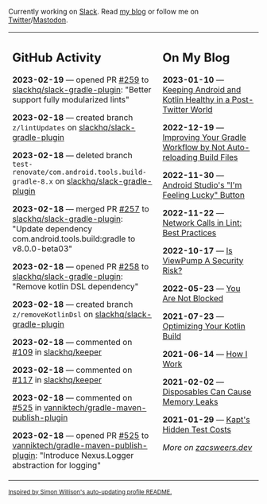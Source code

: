 Currently working on [Slack](https://slack.com/). Read [my blog](https://zacsweers.dev/) or follow me on [Twitter](https://twitter.com/ZacSweers)/[Mastodon](https://hachyderm.io/@ZacSweers).

<table><tr><td valign="top" width="60%">

## GitHub Activity
<!-- githubActivity starts -->
**2023-02-19** — opened PR [#259](https://github.com/slackhq/slack-gradle-plugin/pull/259) to [slackhq/slack-gradle-plugin](https://github.com/slackhq/slack-gradle-plugin): "Better support fully modularized lints"

**2023-02-18** — created branch `z/lintUpdates` on [slackhq/slack-gradle-plugin](https://github.com/slackhq/slack-gradle-plugin)

**2023-02-18** — deleted branch `test-renovate/com.android.tools.build-gradle-8.x` on [slackhq/slack-gradle-plugin](https://github.com/slackhq/slack-gradle-plugin)

**2023-02-18** — merged PR [#257](https://github.com/slackhq/slack-gradle-plugin/pull/257) to [slackhq/slack-gradle-plugin](https://github.com/slackhq/slack-gradle-plugin): "Update dependency com.android.tools.build:gradle to v8.0.0-beta03"

**2023-02-18** — opened PR [#258](https://github.com/slackhq/slack-gradle-plugin/pull/258) to [slackhq/slack-gradle-plugin](https://github.com/slackhq/slack-gradle-plugin): "Remove kotlin DSL dependency"

**2023-02-18** — created branch `z/removeKotlinDsl` on [slackhq/slack-gradle-plugin](https://github.com/slackhq/slack-gradle-plugin)

**2023-02-18** — commented on [#109](https://github.com/slackhq/keeper/issues/109#issuecomment-1435773884) in [slackhq/keeper](https://github.com/slackhq/keeper)

**2023-02-18** — commented on [#117](https://github.com/slackhq/keeper/pull/117#issuecomment-1435773746) in [slackhq/keeper](https://github.com/slackhq/keeper)

**2023-02-18** — commented on [#525](https://github.com/vanniktech/gradle-maven-publish-plugin/pull/525#issuecomment-1435753788) in [vanniktech/gradle-maven-publish-plugin](https://github.com/vanniktech/gradle-maven-publish-plugin)

**2023-02-18** — opened PR [#525](https://github.com/vanniktech/gradle-maven-publish-plugin/pull/525) to [vanniktech/gradle-maven-publish-plugin](https://github.com/vanniktech/gradle-maven-publish-plugin): "Introduce Nexus.Logger abstraction for logging"
<!-- githubActivity ends -->
</td><td valign="top" width="40%">

## On My Blog
<!-- blog starts -->
**2023-01-10** — [Keeping Android and Kotlin Healthy in a Post-Twitter World](https://www.zacsweers.dev/keeping-android-healthy/)

**2022-12-19** — [Improving Your Gradle Workflow by Not Auto-reloading Build Files](https://www.zacsweers.dev/improving-your-workflow-by-not-auto-reloading-build-files/)

**2022-11-30** — [Android Studio's "I'm Feeling Lucky" Button](https://www.zacsweers.dev/android-studios-im-feeling-lucky-button/)

**2022-11-22** — [Network Calls in Lint: Best Practices](https://www.zacsweers.dev/network-calls-in-lint-best-practices/)

**2022-10-17** — [Is ViewPump A Security Risk?](https://www.zacsweers.dev/is-viewpump-a-security-risk/)

**2022-05-23** — [You Are Not Blocked](https://www.zacsweers.dev/you-are-not-blocked/)

**2021-07-23** — [Optimizing Your Kotlin Build](https://www.zacsweers.dev/optimizing-your-kotlin-build/)

**2021-06-14** — [How I Work](https://www.zacsweers.dev/how-i-work/)

**2021-02-02** — [Disposables Can Cause Memory Leaks](https://www.zacsweers.dev/disposables-can-cause-memory-leaks/)

**2021-01-29** — [Kapt's Hidden Test Costs](https://www.zacsweers.dev/kapts-hidden-test-costs/)
<!-- blog ends -->
_More on [zacsweers.dev](https://zacsweers.dev/)_
</td></tr></table>

<sub><a href="https://simonwillison.net/2020/Jul/10/self-updating-profile-readme/">Inspired by Simon Willison's auto-updating profile README.</a></sub>